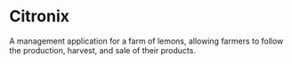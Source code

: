 # Citronix
A management application for a farm of lemons, allowing farmers to follow the production, harvest, and sale of their products.
